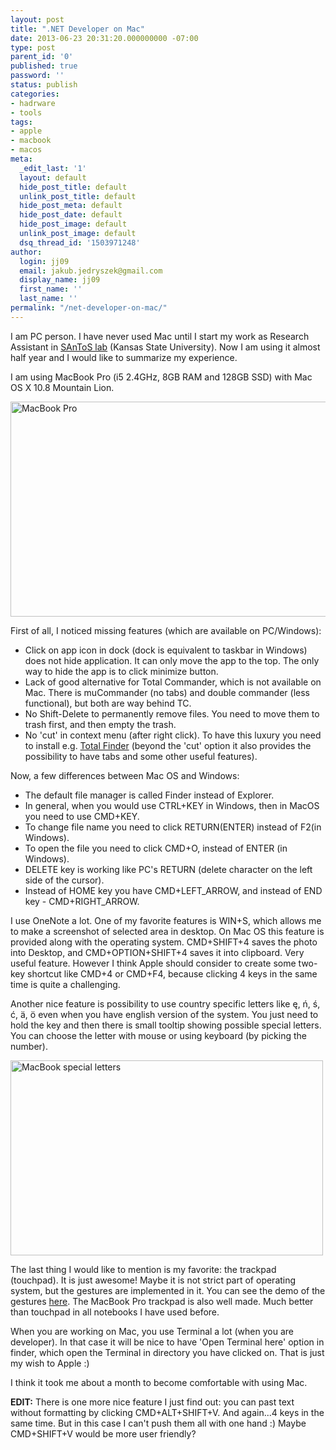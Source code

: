 ```yaml
---
layout: post
title: ".NET Developer on Mac"
date: 2013-06-23 20:31:20.000000000 -07:00
type: post
parent_id: '0'
published: true
password: ''
status: publish
categories:
- hadrware
- tools
tags:
- apple
- macbook
- macos
meta:
  _edit_last: '1'
  layout: default
  hide_post_title: default
  unlink_post_title: default
  hide_post_meta: default
  hide_post_date: default
  hide_post_image: default
  unlink_post_image: default
  dsq_thread_id: '1503971248'
author:
  login: jj09
  email: jakub.jedryszek@gmail.com
  display_name: jj09
  first_name: ''
  last_name: ''
permalink: "/net-developer-on-mac/"
---
```

<p>I am PC person. I have never used Mac until I start my work as Research Assistant in <a href="http://www.santoslab.org">SAnToS lab</a> (Kansas State University). Now I am using it almost half year and I would like to summarize my experience.</p>
<p>I am using MacBook Pro (i5 2.4GHz, 8GB RAM and 128GB SSD) with Mac OS X 10.8 Mountain Lion.</p>
<p><img src="{{ site.baseurl }}/assets/2013/06/mbpro.png" alt="MacBook Pro" width="512" height="344" class="aligncenter size-full wp-image-239" /></p>
<p>First of all, I noticed missing features (which are available on PC/Windows):</p>
<ul>
<li>Click on app icon in dock (dock is equivalent to taskbar in Windows) does not hide application. It can only move the app to the top. The only way to hide the app is to click minimize button.</li>
<li>Lack of good alternative for Total Commander, which is not available on Mac. There is muCommander (no tabs) and double commander (less functional), but both are way behind TC.</li>
<li>No Shift-Delete to permanently remove files. You need to move them to trash first, and then empty the trash.</li>
<li>No 'cut' in context menu (after right click). To have this luxury you need to install e.g. <a href="http://totalfinder.binaryage.com/">Total Finder</a> (beyond the 'cut' option it also provides the possibility to have tabs and some other useful features). </li>
</ul>
<p>Now, a few differences between Mac OS and Windows:</p>
<ul>
<li>The default file manager is called Finder instead of Explorer.</li>
<li>In general, when you would use CTRL+KEY in Windows, then in MacOS you need to use CMD+KEY.</li>
<li>To change file name you need to click RETURN(ENTER) instead of F2(in Windows).</li>
<li>To open the file you need to click CMD+O, instead of ENTER (in Windows).</li>
<li>DELETE key is working like PC's RETURN (delete character on the left side of the cursor).</li>
<li>Instead of HOME key you have CMD+LEFT_ARROW, and instead of END key - CMD+RIGHT_ARROW.</li>
</ul>
<p>I use OneNote a lot. One of my favorite features is WIN+S, which allows me to make a screenshot of selected area in desktop. On Mac OS this feature is provided along with the operating system. CMD+SHIFT+4 saves the photo into Desktop, and CMD+OPTION+SHIFT+4 saves it into clipboard. Very useful feature. However I think Apple should consider to create some two-key shortcut like CMD+4 or CMD+F4, because clicking 4 keys in the same time is quite a challenging.</p>
<p>Another nice feature is possibility to use country specific letters like ę, ń, ś, ć, ä, ö even when you have english version of the system. You just need to hold the key and then there is small tooltip showing possible special letters. You can choose the letter with mouse or using keyboard (by picking the number).</p>
<p><img src="{{ site.baseurl }}/assets/2013/06/macbookspecialletters.gif" alt="MacBook special letters" width="500" height="312" class="alignnone size-full wp-image-246" /></p>
<p>The last thing I would like to mention is my favorite: the trackpad (touchpad). It is just awesome! Maybe it is not strict part of operating system, but the gestures are implemented in it. You can see the demo of the gestures <a href="http://www.youtube.com/watch?v=RulfLRMMd-A">here</a>. The MacBook Pro trackpad is also well made. Much better than touchpad in all notebooks I have used before.</p>
<p>When you are working on Mac, you use Terminal a lot (when you are developer). In that case it will be nice to have 'Open Terminal here' option in finder, which open the Terminal in directory you have clicked on. That is just my wish to Apple :)</p>
<p>I think it took me about a month to become comfortable with using Mac.</p>
<p><b>EDIT:</b> There is one more nice feature I just find out: you can past text without formatting by clicking CMD+ALT+SHIFT+V. And again...4 keys in the same time. But in this case I can't push them all with one hand :) Maybe CMD+SHIFT+V would be more user friendly? </p>
